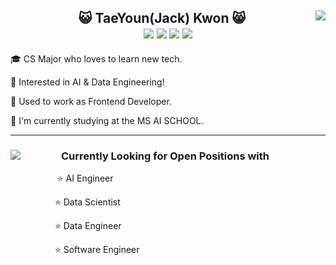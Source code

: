<div align="center">
  <img align="right" src="https://github-readme-stats.vercel.app/api?username=kweont0211&show_icons=true"></img>
  <div align="center">
  <h2>😺 TaeYoun(Jack) Kwon 😸
  <div>
        <a href="https://github.com/kweont0211"><img src="https://img.shields.io/badge/github-black?style=flat&logo=github&logoColor=white"/></a>
        <a href="https://www.linkedin.com/in/taeyoun-kwon-66437a162/"><img src="https://img.shields.io/badge/Linkedin-black?style=flat-square&logo=linkedin&logoColor=white"/></a>
        <a href="mailto:kweont0211@gmail.com"><img src="https://img.shields.io/badge/Gmail-black?style=flat-square&logo=Gmail&logoColor=black&link=mailto:kweont0211@gmail.com"/></a>
        <a href="https://hits.seeyoufarm.com"><img src="https://hits.seeyoufarm.com/api/count/incr/badge.svg?url=https%3A%2F%2Fgithub.com%2Fkweont0211%2Fhit-counter&count_bg=%23000000&title_bg=%23555555&icon=&icon_color=%234A7DB6&title=hits&edge_flat=false"/></a>
  </div>
  </h2> 
  <div align="left" >
     <p>🎓 CS Major who loves to learn new tech.</p>
     <p>📖 Interested in AI & Data Engineering!</p>
     <p> 🏢 Used to work as Frontend Developer.</p>
     <p> 🏫 I'm currently studying at the MS AI SCHOOL.</p>
  </div>
  </div>
  
  </div>

  ------
 
  <div align="center">
     <img align="left" src="https://github-readme-stats.vercel.app/api/top-langs/?username=kweont0211&layout=compact"></img>
     <div align="left" marginright="50px" >
        <h3>&nbsp&nbsp&nbsp&nbsp&nbsp&nbsp&nbsp&nbsp&nbsp&nbsp&nbsp&nbsp&nbsp&nbsp&nbsp
        Currently Looking for Open Positions with</h3>
        <p>  &nbsp &nbsp&nbsp&nbsp&nbsp&nbsp&nbsp&nbsp&nbsp&nbsp&nbsp&nbsp&nbsp&nbsp&nbsp&nbsp&nbsp ⭐ AI Engineer</p>
        <p>  &nbsp &nbsp&nbsp&nbsp&nbsp&nbsp&nbsp&nbsp&nbsp&nbsp&nbsp&nbsp&nbsp&nbsp&nbsp&nbsp&nbsp⭐ Data Scientist</p>
        <p>   &nbsp &nbsp&nbsp&nbsp&nbsp&nbsp&nbsp&nbsp&nbsp&nbsp&nbsp&nbsp&nbsp&nbsp&nbsp&nbsp&nbsp⭐ Data Engineer</p>
        <p>  &nbsp &nbsp&nbsp&nbsp&nbsp&nbsp&nbsp&nbsp&nbsp&nbsp&nbsp&nbsp&nbsp&nbsp&nbsp&nbsp&nbsp⭐ Software Engineer</p>
     </div>
  </div>  

 
  	
<!---
kweont0211/kweont0211 is a ✨ special ✨ repository because its `README.md` (this file) appears on your GitHub profile.
You can click the Preview link to take a look at your changes.
--->
